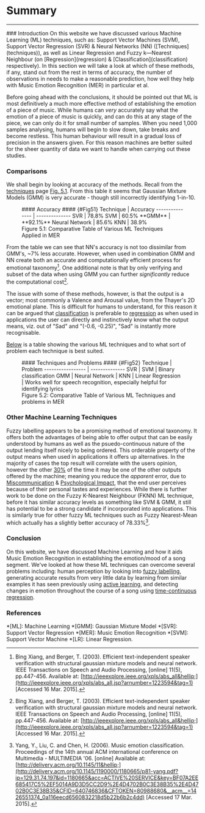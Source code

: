 # Summary
<hr>
### Introduction
On this website we have discussed various Machine Learning (ML) techniques, such as: Support Vector Machines (SVM), Support Vector Regression (SVR) &amp; Neural Networks (NN) ([Techniques](techniques)), as well as Linear Regression and Fuzzy k&mdash;Nearest Neighbour (on [Regression](regression) &amp; [Classification](classification) respectively). In this section we will take a look at which of these methods, if any, stand out from the rest in terms of accuracy, the number of observations in needs to make a reasonable prediction, how well they help with Music Emotion Recognition (MER) in particular et al.

Before going ahead with the conclusions, it should be pointed out that ML is most definitively a much more effective method of establishing the emotion of a piece of music. While humans can *very* accurately say what the emotion of a piece of music is quickly, and can do this at any stage of the piece, we can only do it for small number of samples. When you need 1,000 samples analysing, humans will begin to slow down, take breaks and become restless. This human behaviour will result in a gradual loss of precision in the answers given. For this reason machines are better suited for the sheer quantity of data we want to handle when carrying out these studies.

### Comparisons
We shall begin by looking at accuracy of the methods. Recall from the [techniques](techniques) page [Fig. 5.1](#Fig51). From this table it seems that Gaussian Mixture Models (GMM) is very accurate - though still incorrectly identifying 1-in-10.

<figure markdown="1">
#### Accuracy #### {#Fig51}
Technique       | Accuracy
--------------- | --------------
SVR             | 78.8%
SVM             | 60.5%
**GMM**         | **92.1%**
Neural Network  | 85.6%
KNN             | 38.9%
<figcaption markdown="1">
  Figure 5.1: Comparative Table of Various ML Techniques Applied in MER
</figcaption>
</figure>

From the table we can see that NN's accuracy is not too dissimilar from GMM's, ~7% less accurate. However, when used in combination GMM and NN create both an accurate and computationally efficient process for emotional taxonomy[^1]. One additional note is that by only verifying and subset of the data when using GMM you can further *significantly* reduce the computational cost[^1].

The issue with some of these methods, however, is that the output is a vector; most commonly a Valence and Arousal value, from the Thayer's 2D emotional plane. This is difficult for humans to understand, for this reason it can be argued that [classification](classification) is preferable to [regression](regression) as when used in applications the user can directly and instinctively know what the output means, viz. out of "Sad" and "(-0.6, -0.25)", "Sad" is instantly more recognisable.

[Below](#Fig52) is a table showing the various ML techniques and to what sort of problem each technique is best suited.

<figure markdown="1">
#### Techniques and Problems #### {#Fig52}
Technique         | Problem
----------------- | --------------
SVR               |  
SVM               | Binary classification
GMM               |
Neural Network    |
KNN               |  
Linear Regression | Works well for speech recognition, especially helpful for identifying&nbsp;lyrics
<figcaption markdown="1">
  Figure 5.2: Comparative Table of Various ML Techniques and problems in MER
</figcaption>
</figure>

### Other Machine Learning Techniques

Fuzzy labelling appears to be a promising method of emotional taxonomy. It offers both the advantages of being able to offer output that can be easily understood by humans as well as the psuedo-continuous nature of the output lending itself nicely to being ordered. This orderable property of the output means when used in applications it offers up alternatives. In the majority of cases the top result will correlate with the users opinion, however the other [30%](classification#FKNN) of the time it may be one of the other outputs offered by the machine; meaning you reduce the *apparent* error, due to [Miscommunication](regression#MisC) &amp; [Psychological Impact](regression#PsyI), that the end user perceives because of their personal tastes and experiences. While there is further work to be done on the Fuzzy K-Nearest Neighbour (FKNN) ML technique, before it has similar accuracy levels as something like SVM &amp; GMM, it still has potential to be a strong candidate if incorporated into applications. This is similarly true for other fuzzy ML techniques such as Fuzzy Nearest-Mean which actually has a slightly better accuracy of 78.33%[^2].

### Conclusion

On this website, we have discussed Machine Learning and how it aids Music Emotion Recognition in establishing the emotion/mood of a song segment. We've looked at how these ML techniques can overcome several problems including: human perception by looking into [fuzzy labelling](classification#FKNN), generating accurate results from very little data by learning from similar examples it has seen previously using [active learning](regression#ActLearning), and detecting changes in emotion throughout the course of a song using [time-continuous regression](regression#TimeCont).

<!--
- Potential Machine Learning techniques that haven't been used a great deal, but may be useful in solving certain problems
  - GMM
  - Decision Tree Learning
  - K-Nearest Neighbours

-->
### References

[^1]: Bing Xiang, and Berger, T. (2003). Efficient text-independent speaker verification with structu&shy;ral gaussian mixture models and neural network. IEEE Transactions on Speech and Audio Processing, [online] 11(5), pp.447-456. Available at: [http://ieeexplore.ieee.org/xpls/abs_all&hellip;](http://ieeexplore.ieee.org/xpls/abs_all.jsp?arnumber=1223594&tag=1) [Acc&shy;essed 16 Mar. 2015].

[^2]: Yang, Y., Liu, C. and Chen, H. (2006). Music emotion classification. Proceedings of the 14th annual ACM international conference on Multimedia - MULTIMEDIA '06. [online] Available at: [http://delivery.acm.org/10.1145/11&hellip;](http://delivery.acm.org/10.1145/1190000/1180665/p81-yang.pdf?ip=129.31.74.197&id=1180665&acc=ACTIVE%20SERVICE&key=BF07A2EE685417C5%2EF5014A9D3D5CC2D9%2E4D4702B0C3E38B35%2E4D4702B0C3E38B35&CFID=640746836&CFTOKEN=80988680&__acm__=1426551374_0a116eecd6560832218d5b22b6b2c4dd) [Accessed 17 Mar. 2015].

*[ML]: Machine Learning
*[GMM]: Gaussian Mixture Model
*[SVR]: Support Vector Regression
*[MER]: Music Emotion Recognition
*[SVM]: Support Vector Machine
*[LR]: Linear Regression.
